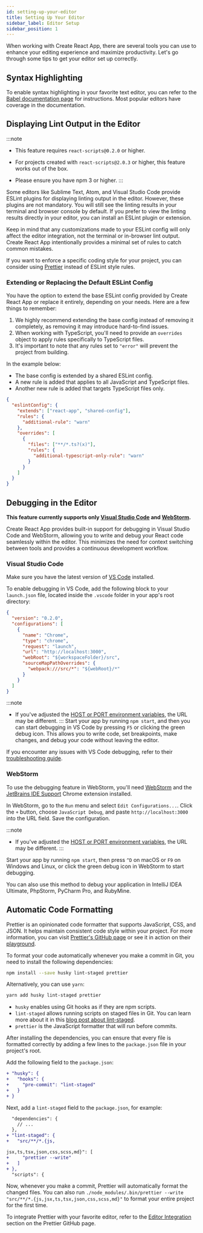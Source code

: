 ```yaml
---
id: setting-up-your-editor
title: Setting Up Your Editor
sidebar_label: Editor Setup
sidebar_position: 1
---
```


When working with Create React App, there are several tools you can use to enhance your editing experience and maximize productivity. Let's go through some tips to get your editor set up correctly.

## Syntax Highlighting

To enable syntax highlighting in your favorite text editor, you can refer to the [Babel documentation page](https://babeljs.io/docs/editors) for instructions. Most popular editors have coverage in the documentation.

## Displaying Lint Output in the Editor

:::note
- This feature requires `react-scripts@0.2.0` or higher.

- For projects created with `react-scripts@2.0.3` or higher, this feature works out of the box.

- Please ensure you have npm 3 or higher.
:::

Some editors like Sublime Text, Atom, and Visual Studio Code provide ESLint plugins for displaying linting output in the editor. However, these plugins are not mandatory. You will still see the linting results in your terminal and browser console by default. If you prefer to view the linting results directly in your editor, you can install an ESLint plugin or extension.

Keep in mind that any customizations made to your ESLint config will only affect the editor integration, not the terminal or in-browser lint output. Create React App intentionally provides a minimal set of rules to catch common mistakes.

If you want to enforce a specific coding style for your project, you can consider using [Prettier](https://github.com/jlongster/prettier) instead of ESLint style rules.

### Extending or Replacing the Default ESLint Config

You have the option to extend the base ESLint config provided by Create React App or replace it entirely, depending on your needs. Here are a few things to remember:

1. We highly recommend extending the base config instead of removing it completely, as removing it may introduce hard-to-find issues.
2. When working with TypeScript, you'll need to provide an `overrides` object to apply rules specifically to TypeScript files.
3. It's important to note that any rules set to `"error"` will prevent the project from building.

In the example below:

- The base config is extended by a shared ESLint config.
- A new rule is added that applies to all JavaScript and TypeScript files.
- Another new rule is added that targets TypeScript files only.

```json
{
  "eslintConfig": {
    "extends": ["react-app", "shared-config"],
    "rules": {
      "additional-rule": "warn"
    },
    "overrides": [
      {
        "files": ["**/*.ts?(x)"],
        "rules": {
          "additional-typescript-only-rule": "warn"
        }
      }
    ]
  }
}
```

## Debugging in the Editor

**This feature currently supports only [Visual Studio Code](https://code.visualstudio.com) and [WebStorm](https://www.jetbrains.com/webstorm/).**

Create React App provides built-in support for debugging in Visual Studio Code and WebStorm, allowing you to write and debug your React code seamlessly within the editor. This minimizes the need for context switching between tools and provides a continuous development workflow.

### Visual Studio Code

Make sure you have the latest version of [VS Code](https://code.visualstudio.com) installed.

To enable debugging in VS Code, add the following block to your `launch.json` file, located inside the `.vscode` folder in your app's root directory:

```json
{
  "version": "0.2.0",
  "configurations": [
    {
      "name": "Chrome",
      "type": "chrome",
      "request": "launch",
      "url": "http://localhost:3000",
      "webRoot": "${workspaceFolder}/src",
      "sourceMapPathOverrides": {
        "webpack:///src/*": "${webRoot}/*"
      }
    }
  ]
}
```

:::note
- If you've adjusted the [HOST or PORT environment variables](advanced-configuration), the URL may be different.
:::
Start your app by running `npm start`, and then you can start debugging in VS Code by pressing `F5` or clicking the green debug icon. This allows you to write code, set breakpoints, make changes, and debug your code without leaving the editor.

If you encounter any issues with VS Code debugging, refer to their [troubleshooting guide](https://github.com/Microsoft/vscode-chrome-debug/blob/master/README.md#troubleshooting).

### WebStorm

To use the debugging feature in WebStorm, you'll need [WebStorm](https://www.jetbrains.com/webstorm/) and the [JetBrains IDE Support](https://chrome.google.com/webstore/detail/jetbrains-ide-support/hmhgeddbohgjknpmjagkdomcpobmllji) Chrome extension installed.

In WebStorm, go to the `Run` menu and select `Edit Configurations...`. Click the `+` button, choose `JavaScript Debug`, and paste `http://localhost:3000` into the URL field. Save the configuration.

:::note
- If you've adjusted the [HOST or PORT environment variables](advanced-configuration), the URL may be different.
:::

Start your app by running `npm start`, then press `^D` on macOS or `F9` on Windows and Linux, or click the green debug icon in WebStorm to start debugging.

You can also use this method to debug your application in IntelliJ IDEA Ultimate, PhpStorm, PyCharm Pro, and RubyMine.

## Automatic Code Formatting

Prettier is an opinionated code formatter that supports JavaScript, CSS, and JSON. It helps maintain consistent code style within your project. For more information, you can visit [Prettier's GitHub page](https://github.com/prettier/prettier) or see it in action on their [playground](https://prettier.io/playground/).

To format your code automatically whenever you make a commit in Git, you need to install the following dependencies:

```sh
npm install --save husky lint-staged prettier
```

Alternatively, you can use `yarn`:

```sh
yarn add husky lint-staged prettier
```

- `husky` enables using Git hooks as if they are npm scripts.
- `lint-staged` allows running scripts on staged files in Git. You can learn more about it in this [blog post about lint-staged](https://medium.com/@okonetchnikov/make-linting-great-again-f3890e1ad6b8).
- `prettier` is the JavaScript formatter that will run before commits.

After installing the dependencies, you can ensure that every file is formatted correctly by adding a few lines to the `package.json` file in your project's root.

Add the following field to the `package.json`:

```diff
+ "husky": {
+   "hooks": {
+     "pre-commit": "lint-staged"
+   }
+ }
```

Next, add a `lint-staged` field to the `package.json`, for example:

```diff
  "dependencies": {
    // ...
  },
+ "lint-staged": {
+   "src/**/*.{js,

jsx,ts,tsx,json,css,scss,md}": [
+     "prettier --write"
+   ]
+ },
  "scripts": {
```

Now, whenever you make a commit, Prettier will automatically format the changed files. You can also run `./node_modules/.bin/prettier --write "src/**/*.{js,jsx,ts,tsx,json,css,scss,md}"` to format your entire project for the first time.

To integrate Prettier with your favorite editor, refer to the [Editor Integration](https://prettier.io/docs/en/editors.html) section on the Prettier GitHub page.